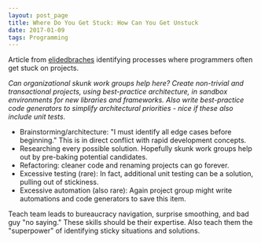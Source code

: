 ```yaml
---
layout: post_page
title: Where Do You Get Stuck: How Can You Get Unstuck
date: 2017-01-09
tags: Programming
---
```

Article from [elidedbraches](http://www.elidedbranches.com/2017/01/how-do-individual-contributors-get.html) identifying processes where programmers often get stuck on projects.

_Can organizational skunk work groups help here? Create non-trivial and transactional projects, using best-practice architecture, in sandbox environments for new libraries and frameworks. Also write best-practice code generators to simplify architectural priorities - nice if these also include unit tests._

<ul>
<li>Brainstorming/architecture: "I must identify all edge cases before beginning." This is in direct conflict with rapid development concepts.</li>
<li>Researching every possible solution. Hopefully skunk work groups help out by pre-baking potential candidates.</li>
<li>Refactoring: cleaner code and renaming projects can go forever.</li>
<li>Excessive testing (rare): In fact, additional unit testing can be a solution, pulling out of stickiness.</li>
<li>Excessive automation (also rare): Again project group might write automations and code generators to save this item.</li>
</ul>

Teach team leads to bureaucracy navigation, surprise smoothing, and bad guy "no saying." These skills should be their expertise. Also teach them the "superpower" of identifying sticky situations and solutions.
